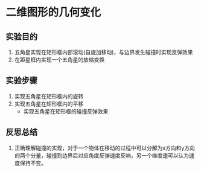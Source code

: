 # 二维图形的几何变化

## 实验目的

1. 五角星实现在矩形框内部滚动(自旋加移动)，与边界发生碰撞时实现反弹效果
2. 在距星框内实现一个五角星的放缩变换

## 实验步骤

1. 实现五角星在矩形框内的旋转
2. 实现五角星在矩形框内的平移
    - 实现五角星在矩形框的碰撞反弹效果
## 反思总结
1. 正确理解碰撞的实现，对于一个物体在移动的过程中可以分解为x方向和y方向的两个分量，碰撞到边界后对应角度反弹速度反响，另一个维度速可以认为速度保持不变。

